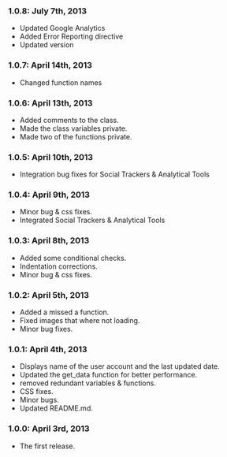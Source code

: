 ### 1.0.8: July 7th, 2013
* Updated Google Analytics
* Added Error Reporting directive
* Updated version

### 1.0.7: April 14th, 2013
* Changed function names

### 1.0.6: April 13th, 2013
* Added comments to the class.
* Made the class variables private.
* Made two of the functions private.

### 1.0.5: April 10th, 2013
* Integration bug fixes for Social Trackers & Analytical Tools

### 1.0.4: April 9th, 2013
* Minor bug & css fixes.
* Integrated Social Trackers & Analytical Tools

### 1.0.3: April 8th, 2013
* Added some conditional checks.
* Indentation corrections.
* Minor bug & css fixes.

### 1.0.2: April 5th, 2013
* Added a missed a function.
* Fixed images that where not loading.
* Minor bug fixes.

### 1.0.1: April 4th, 2013
* Displays name of the user account and the last updated date.
* Updated the get_data function for better performance.
* removed redundant variables & functions.
* CSS fixes.
* Minor bugs.
* Updated README.md.

### 1.0.0: April 3rd, 2013
* The first release.
